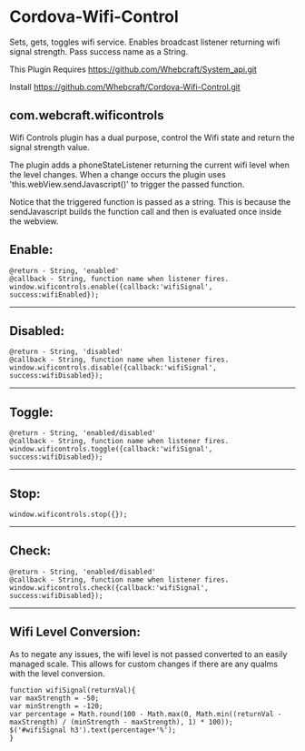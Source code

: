 # Cordova-Wifi-Control
Sets, gets, toggles wifi service.  Enables broadcast listener returning wifi signal strength.  Pass success name as a String.

This Plugin Requires https://github.com/Whebcraft/System_api.git

Install https://github.com/Whebcraft/Cordova-Wifi-Control.git

## com.webcraft.wificontrols

Wifi Controls plugin has a dual purpose, control the Wifi state and return the signal strength value.

The plugin adds a phoneStateListener returning the current wifi level when the level changes.  When a change occurs the plugin uses 'this.webView.sendJavascript()' to trigger the passed function.  

Notice that the triggered function is passed as a string.  This is because the sendJavascript builds the function call and then is evaluated once inside the webview.


## **Enable:** 

`@return - String, 'enabled'`<br>
`@callback - String, function name when listener fires.`<br>
`window.wificontrols.enable({callback:'wifiSignal', success:wifiEnabled});`

---

## **Disabled:** 

`@return - String, 'disabled'`<br>
`@callback - String, function name when listener fires.`<br>
`window.wificontrols.disable({callback:'wifiSignal', success:wifiDisabled});`

---

## **Toggle:** 

`@return - String, 'enabled/disabled'`<br>
`@callback - String, function name when listener fires.`<br>
`window.wificontrols.toggle({callback:'wifiSignal', success:wifiDisabled});`

---

## **Stop:** 

`window.wificontrols.stop({});`

---

## **Check:** 

`@return - String, 'enabled/disabled'`<br>
`@callback - String, function name when listener fires.`<br>
`window.wificontrols.check({callback:'wifiSignal', success:wifiDisabled});`

---

## **Wifi Level Conversion:**

As to negate any issues, the wifi level is not passed converted to an easily managed scale. This allows for custom changes if there are any qualms with the level conversion. 

`function wifiSignal(returnVal){`<br>
	`var maxStrength = -50;` <br>
	`var minStrength = -120;` <br>
	`var percentage = Math.round(100 - Math.max(0, Math.min((returnVal - maxStrength) / (minStrength - maxStrength), 1) * 100));`<br>
	`$('#wifiSignal h3').text(percentage+'%');`<br>
`}`<br>
